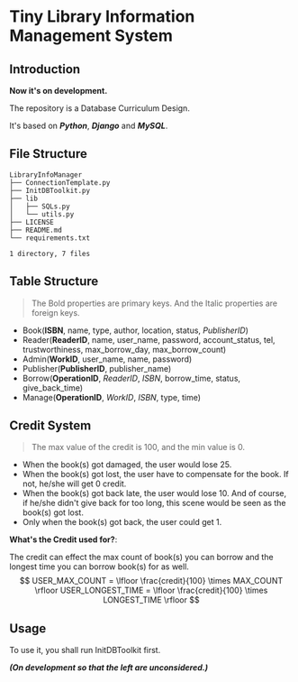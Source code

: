 # Tiny Library Information Management System

## Introduction

**Now it's on development.**

The repository is a Database Curriculum Design.

It's based on _**Python**_, _**Django**_ and _**MySQL**_.

## File Structure
```
LibraryInfoManager
├── ConnectionTemplate.py
├── InitDBToolkit.py
├── lib
│   ├── SQLs.py
│   └── utils.py
├── LICENSE
├── README.md
└── requirements.txt

1 directory, 7 files
```

## Table Structure

> The Bold properties are primary keys. And the Italic properties are foreign keys.

 - Book(**ISBN**, name, type, author, location, status, _PublisherID_)
 - Reader(**ReaderID**, name, user_name, password, account_status, tel, trustworthiness, max_borrow_day, max_borrow_count)
 - Admin(**WorkID**, user_name, name, password)
 - Publisher(**PublisherID**, publisher_name)
 - Borrow(**OperationID**, _ReaderID_, _ISBN_, borrow_time, status, give_back_time)
 - Manage(**OperationID**, _WorkID_, _ISBN_, type, time)

## Credit System

> The max value of the credit is 100, and the min value is 0.

 - When the book(s) got damaged, the user would lose 25. 
 - When the book(s) got lost, the user have to compensate for the book. If not, he/she will get 0 credit. 
 - When the book(s) got back late, the user would lose 10. And of course, if he/she didn't give back for too long, this scene would be seen as the book(s) got lost. 
 - Only when the book(s) got back, the user could get 1.

**What's the Credit used for?**:

The credit can effect the max count of book(s) you can borrow and the longest time you can borrow book(s) for as well.
$$
USER_MAX_COUNT = \lfloor \frac{credit}{100} \times MAX_COUNT \rfloor
USER_LONGEST_TIME = \lfloor \frac{credit}{100} \times LONGEST_TIME \rfloor
$$


## Usage

To use it, you shall run InitDBToolkit first. 

_**(On development so that the left are unconsidered.)**_